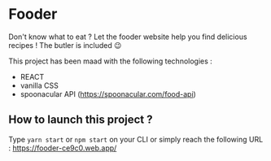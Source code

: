 # Fooder

Don't know what to eat ? Let the fooder website help you find delicious recipes !
The butler is included 😉

This project has been maad with the following technologies :
- REACT 
- vanilla CSS
- spoonacular API (https://spoonacular.com/food-api)

## How to launch this project ?

Type `yarn start` or `npm start` on your CLI or simply reach the following URL : https://fooder-ce9c0.web.app/